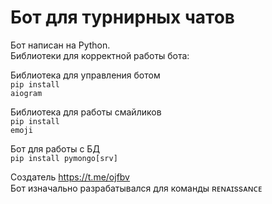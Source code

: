 # Бот для турнирных чатов

Бот написан на Python.<br>
Библиотеки для корректной работы бота:<br>

Библиотека для управления ботом<br>
<code>pip install aiogram</code>

Библиотека для работы смайликов<br>
<code>pip install emoji</code><br>

Бот для работы с БД<br>
<code>pip install pymongo[srv]</code>

Создатель https://t.me/ojfbv <br>
Бот изначально разрабатывался для команды ʀᴇɴᴀɪssᴀɴᴄᴇ
